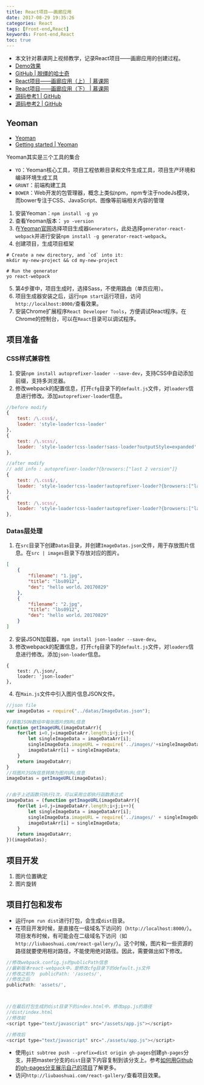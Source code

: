 ```yaml
---
title: React项目——画廊应用
date: 2017-08-29 19:35:26
categories: React
tags: [Front-end,React]
keywords: Front-end,React
toc: true
---
```





* 本文针对慕课网上视频教学，记录React项目——画廊应用的创建过程。
* [Demo效果](http://liubaoshuai.com/react-gallery/)
* [GitHub | 脱缰的哈士奇](https://github.com/lbs0912/)
* [React项目——画廊应用（上） | 慕课网](http://www.imooc.com/learn/507)
* [React项目——画廊应用（下） | 慕课网](http://www.imooc.com/learn/652)
* [源码参考1 | GitHub](https://github.com/daydayupsnail/react-practice-gallery/)
* [源码参考2 | GitHub](https://github.com/cllgeek/gallery-by-react/)


<!--more-->


## Yeoman
* [Yeoman](http://yeoman.io/)
* [Getting started | Yeoman](http://yeoman.io/learning/)


Yeoman其实是三个工具的集合
* `YO`：Yeoman核心工具，项目工程依赖目录和文件生成工具，项目生产环境和编译环境生成工具
* `GRUNT`：前端构建工具
* `BOWER`：Web开发的包管理器，概念上类似npm，npm专注于nodeJs模块，而bower专注于CSS、JavaScript、图像等前端相关内容的管理


1. 安装Yeoman：`npm install -g yo`
2. 查看Yeoman版本： `yo -version`
3. 在[Yeoman官网](http://yeoman.io/generators/)选择项目生成器`Generators`，此处选择`generator-react-webpack`并进行安装`npm install -g generator-react-webpack`。
4. 创建项目，生成项目框架

```
# Create a new directory, and `cd` into it:
mkdir my-new-project && cd my-new-project

# Run the generator
yo react-webpack
```
5. 第4步骤中，项目生成时，选择Sass，不使用路由（单页应用）。
6. 项目生成器安装之后，运行`npm start`运行项目，访问`http://localhost:8000/`查看效果。 
7. 安装Chrome扩展程序`React Developer Tools`，方便调试React程序。在Chrome的控制台，可以在`React`目录可以调试程序。


## 项目准备

### CSS样式兼容性

1. 安装`npm install autoprefixer-loader --save-dev`，支持CSS中自动添加前缀，支持多浏览器。
2. 修改webpack的配置信息，打开`cfg`目录下的`default.js`文件，对`loaders`信息进行修改。添加`autoprefixer-loader`信息。


```javascript
//before modify
{
    test: /\.css$/,
    loader: 'style-loader!css-loader'
},
{
    test: /\.scss/,
    loader: 'style-loader!css-loader!sass-loader?outputStyle=expanded'
},

//after modify
// add info : autoprefixer-loader?{browsers:["last 2 version"]}
{
    test: /\.css$/,
    loader: 'style-loader!css-loader!autoprefixer-loader?{browsers:["last 2 version"]}'
},
{
    test: /\.scss/,
    loader: 'style-loader!css-loader!autoprefixer-loader?{browsers:["last 2 version"]}!sass-loader?outputStyle=expanded'
},
```


### Datas层处理
1. 在`src`目录下创建`Datas`目录，并创建`ImageDatas.json`文件，用于存放图片信息。在`src | images`目录下存放对应的图片。


```json
[
	{
		"filename": "1.jpg",
		"title": "lbs0912",
		"des": "hello world，20170829"
	},
	{
		"filename": "2.jpg",
		"title": "lbs0912",
		"des": "hello world，20170829"
	}
]
```
2. 安装JSON加载器，`npm install json-loader --save-dev`。
3. 修改webpack的配置信息，打开`cfg`目录下的`default.js`文件，对`loaders`信息进行修改。添加`json-loader`信息。


```
{
    test: /\.json/,
    loader: 'json-loader'
},
```

4. 在`Main.js`文件中引入图片信息JSON文件。

```javascript
//json file
var imageDatas = require("../datas/ImageDatas.json");

//获取JSON数组中每张图片的URL信息
function getImageURL(imageDataArr){
	for(let i=0,j=imageDataArr.length;i<j;i++){
		let singleImageData = imageDataArr[i];
		singleImageData.imageURL = require('../images/'+singleImageData.fileName);
		imageDataArr[i] = singleImageData;
	}
	return imageDataArr;
}
//将图片JSON信息转换为图片URL信息
imageDatas = getImageURL(imageDatas);


//由于上述函数只执行1次，可以采用立即执行函数表达式
imageDatas = (function getImageURL(imageDataArr){
	for(let i=0,j=imageDataArr.length;i<j;i++){
		let singleImageData = imageDataArr[i];
		singleImageData.imageURL = require('../images/' + singleImageData.fileName);
		imageDataArr[i] = singleImageData;
	}
	return imageDataArr;
})(imageDatas);
```


## 项目开发
1. 图片位置确定
2. 图片旋转




## 项目打包和发布
* 运行`npm run dist`进行打包，会生成`dist`目录。
* 在项目开发时候，是直接在一级域名下访问的（`http://localhost:8000/`）。项目发布时候，有可能会在二级域名下访问（如`http://liubaoshuai.com/react-gallery/`）。这个时候，图片和一些资源的路径就要使用相对路径，不能使用绝对路径。因此，需要做出如下修改。


```javascript
//修改webpack.config.js的publicPath信息
//最新版本react-webpack中，是修改cfg目录下的default.js文件
//修改之前为  publicPath: '/assets/',
//修改之后
publicPath: 'assets/',



//在最后打包生成的dist目录下的index.html中，修改app.js的路径
//dist/index.html
//修改前
<script type="text/javascript" src="/assets/app.js"></script>

//修改后
<script type="text/javascript" src="./assets/app.js"></script>
```

* 使用`git subtree push --prefix=dist origin gh-pages`创建`gh-pages`分支，并把master分支的`dist`目录下内容复制到该分支上。参考[如何用Github的gh-pages分支展示自己的项目](http://www.cnblogs.com/MuYunyun/p/6082359.html)了解更多。
* 访问`http://liubaoshuai.com/react-gallery/`查看项目效果。